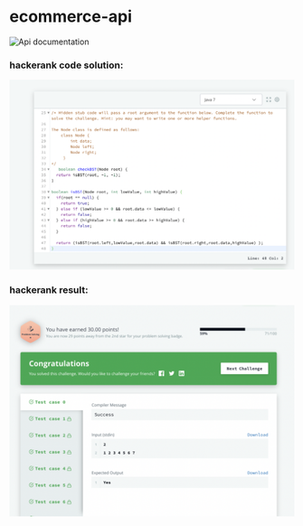 # ecommerce-api
![Api documentation](https://documenter.getpostman.com/view/7638519/UVC2HoyZ)

### hackerank code solution: 

![Solution](./image-1.png) 

### hackerank result: 

![Solution](./image-2.png) 


